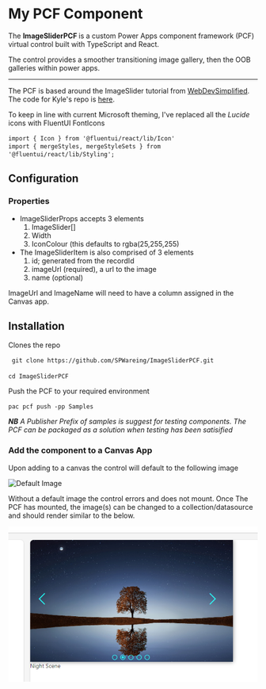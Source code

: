 # My PCF Component

The <b>ImageSliderPCF </b> is a custom Power Apps component framework (PCF) virtual control built with TypeScript and React.

The control provides a smoother transitioning image gallery, then the OOB galleries within power apps.

----

The PCF is based around the ImageSlider tutorial from [WebDevSimplified](https://www.youtube.com/watch?v=Kx8XlKRBZx8&ab_channel=WebDevSimplified). The code for Kyle's repo is [here](https://github.com/WebDevSimplified/react-image-slider).

To keep in line with current Microsoft theming, I've replaced all the <i>Lucide</i> icons with FluentUI FontIcons

```
import { Icon } from '@fluentui/react/lib/Icon'
import { mergeStyles, mergeStyleSets } from '@fluentui/react/lib/Styling';
```

## Configuration

### Properties



- ImageSliderProps accepts 3 elements
    1. ImageSlider[]
    2. Width
    3. IconColour (this defaults to rgba(25,255,255)
- The ImageSliderItem is also comprised of 3 elements
  1. id; generated from the recordId
  2. imageUrl (required), a url to the image
  3. name (optional) 

ImageUrl and ImageName will need to have a column assigned in the Canvas app.

## Installation

Clones the repo

```
 git clone https://github.com/SPWareing/ImageSliderPCF.git

cd ImageSliderPCF
```
Push the PCF to your required environment

```
pac pcf push -pp Samples

```
<i><b>NB</b> A Publisher Prefix of samples is suggest for testing components. The PCF can be packaged as a solution when testing has been satisified</i>

### Add the component to a Canvas App

Upon adding to a canvas the control will default to the following image

![Default Image](https://fabricweb.azureedge.net/fabric-website/placeholders/350x150.png)

Without a default image the control errors and does not mount. Once The PCF has mounted, the image(s) can be changed to a collection/datasource and should render similar to the below.

![Screenshot](screensnip.png)



